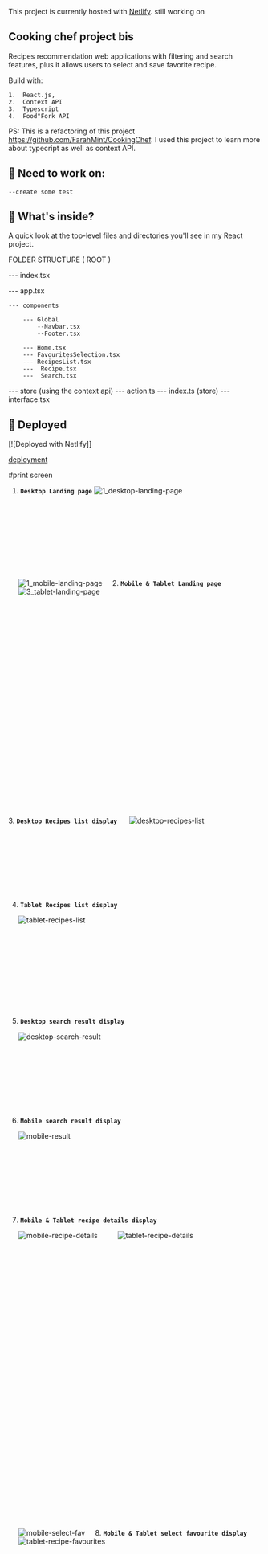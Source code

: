This project is currently hosted  with [Netlify](https://admiring-panini-c66503.netlify.com/). still working on

## Cooking chef project bis

Recipes recommendation web applications with filtering and search features, plus it allows users to select and save favorite recipe.  

Build with:

 	1.	React.js,  
	2.	Context API
	3.	Typescript
	4.	Food"Fork API

PS: This is a refactoring of this  project https://github.com/FarahMint/CookingChef. I used this project to learn more about typecript as well as context API.

 ## 🧐 Need to work on:
    --create some test  


 ## 🧐 What's inside?


A quick look at the top-level files and directories you'll see in my React project.

FOLDER STRUCTURE
( ROOT )

--- index.tsx

--- app.tsx

    --- components

        --- Global
            --Navbar.tsx
            --Footer.tsx

        --- Home.tsx
        --- FavouritesSelection.tsx
        --- RecipesList.tsx
        ---  Recipe.tsx
        ---  Search.tsx
            
    
--- store (using the context api)
    --- action.ts
    --- index.ts (store)
    --- interface.tsx

    

 ## 💫 Deployed

[![Deployed with Netlify]]

[deployment](https://admiring-panini-c66503.netlify.com/)  

 
#print screen

1.  **`Desktop Landing page`**
![1_desktop-landing-page](https://user-images.githubusercontent.com/18241226/62158868-62310200-b308-11e9-8d86-42740d78f58e.png)


<br/><br/><br/><br/><br/><br/><br/><br/><br/>
2.  **`Mobile & Tablet Landing page`**
<img align="left" src="https://user-images.githubusercontent.com/18241226/62158874-62c99880-b308-11e9-9732-f497033e531d.png" alt="1_mobile-landing-page" title="1_mobile-landing-page" hspace="20"/>
<img align="left" src="https://user-images.githubusercontent.com/18241226/62158883-63fac580-b308-11e9-9bfc-024c73874d1b.png" alt="3_tablet-landing-page" title="3_tablet-landing-page" hspace="20"/>
<br/><br/><br/><br/><br/><br/><br/><br/><br/><br/><br/><br/><br/><br/><br/><br/><br/><br/>






<br/><br/><br/><br/><br/><br/><br/><br/><br/>
3.  **`Desktop Recipes list display`**
<img src="https://user-images.githubusercontent.com/18241226/62158869-62310200-b308-11e9-826b-fcd82a20c1b9.png" alt="desktop-recipes-list" title="desktop-recipes-list" hspace="20"/>
<br/><br/><br/><br/><br/><br/><br/><br/><br/>
 




4.  **`Tablet Recipes list display`**
<img src="https://user-images.githubusercontent.com/18241226/62158887-64935c00-b308-11e9-9725-b6a2d4c67a43.png" alt="tablet-recipes-list" title="tablet-recipes-list" hspace="20"/>
<br/><br/><br/><br/><br/><br/><br/><br/><br/><br/><br/>
 

5.  **`Desktop search result display`**
<img  src="https://user-images.githubusercontent.com/18241226/62158871-62c99880-b308-11e9-9e6e-dbe8b74f6870.png" alt="desktop-search-result" title="desktop-search-result" hspace="20"/>
<br/><br/><br/><br/><br/><br/><br/><br/><br/>




6.  **`Mobile search result display`**
<img  src="https://user-images.githubusercontent.com/18241226/62158876-62c99880-b308-11e9-9e22-eb14ffbe2d6a.png" alt="mobile-result" title="mobile-result" hspace="20"/>
<br/><br/><br/><br/><br/><br/><br/><br/><br/>
 

7.  **`Mobile & Tablet recipe details display`**
<img align="left" src="https://user-images.githubusercontent.com/18241226/62158878-63622f00-b308-11e9-8f15-607ccc02543b.png" alt="mobile-recipe-details" title="mobile-recipe-details" hspace="20"/>
<img align="left" src="https://user-images.githubusercontent.com/18241226/62158879-63622f00-b308-11e9-9299-6f40513bf5a3.png" alt="tablet-recipe-details" title="tablet-recipe-details" hspace="20"/>
<br/><br/><br/><br/><br/><br/><br/><br/><br/><br/><br/><br/><br/><br/><br/><br/><br/>




<br/><br/><br/><br/><br/><br/><br/><br/><br/><br/><br/><br/><br/><br/><br/><br/><br/>
8.  **`Mobile & Tablet select favourite display`**
<img align="left" src="https://user-images.githubusercontent.com/18241226/62158880-63622f00-b308-11e9-82e8-e53f6c70f155.png" alt="mobile-select-fav" title="mobile-select-fav" hspace="20"/>
<img align="left" src="https://user-images.githubusercontent.com/18241226/62158885-63fac580-b308-11e9-9035-a5e75db7a1da.png" alt="tablet-recipe-favourites" title="tablet-recipe-favourites" hspace="20"/>
